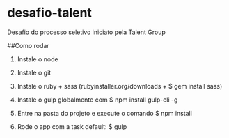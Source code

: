 # desafio-talent
Desafio do processo seletivo iniciato pela Talent Group

##Como rodar

1. Instale o node

2. Instale o git

3. Instale o ruby + sass (rubyinstaller.org/downloads + $ gem install sass)

4. Instale o gulp globalmente com $ npm install gulp-cli -g  

5. Entre na pasta do projeto e execute o comando $ npm install

6. Rode o app com a task default: $ gulp
